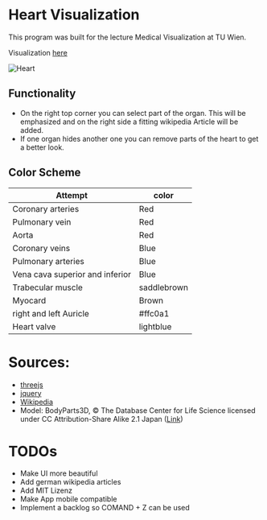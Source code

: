 # Heart Visualization
This program was built for the lecture Medical Visualization at TU Wien.

Visualization [here](https://ippon1.github.io/Medical_Vis/)

![Heart](https://ippon1.github.io/Medical_Vis/screenshots/sexample_heart.png)

## Functionality
* On the right top corner you can select part of the organ. This will be emphasized and on the right side a fitting wikipedia Article will be added.
* If one organ hides another one you can remove parts of the heart to get a better look.

## Color Scheme
Attempt | color
--- | --- 
Coronary arteries | Red
Pulmonary vein | Red
Aorta | Red
Coronary veins | Blue
Pulmonary arteries | Blue
Vena cava superior and inferior | Blue
Trabecular muscle | saddlebrown
Myocard | Brown
right and left Auricle | #ffc0a1
Heart valve | lightblue

# Sources:
* [threejs](https://threejs.org/)
* [jquery](https://jquery.com/)
* [Wikipedia](https://en.wikipedia.org)
* Model: BodyParts3D, © The Database Center for Life Science licensed under CC Attribution-Share Alike 2.1 Japan ([Link](http://lifesciencedb.jp/bp3d/?fbclid=IwAR1KWPydXGal56TpQECD6nJsdcyhLHbElKpUotss5UFEw22KZFBliX3ugtY))

# TODOs
* Make UI more beautiful
* Add german wikipedia articles
* Add MIT Lizenz
* Make App mobile compatible
* Implement a backlog so COMAND + Z can be used
